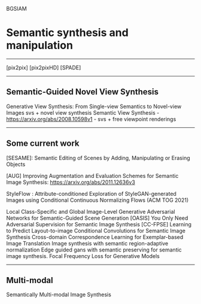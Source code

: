 BGSIAM

# Semantic synthesis and manipulation

---
[pix2pix]
[pix2pixHD]
[SPADE]

---

## Semantic-Guided Novel View Synthesis

Generative View Synthesis: From Single-view Semantics to Novel-view Images svs + novel view synthesis
Semantic View Synthesis - https://arxiv.org/abs/2008.10598v1 - svs + free viewpoint renderings

---

## Some current work

[SESAME]: Semantic Editing of Scenes by Adding, Manipulating or Erasing Objects

[AUG] Improving Augmentation and Evaluation Schemes for Semantic Image Synthesis: https://arxiv.org/abs/2011.12636v3

StyleFlow : Attribute-conditioned Exploration of StyleGAN-generated Images using Conditional Continuous Normalizing Flows (ACM TOG 2021)

Local Class-Specific and Global Image-Level Generative Adversarial Networks for Semantic-Guided Scene Generation
[OASIS] You Only Need Adversarial Supervision for Semantic Image Synthesis
[CC-FPSE] Learning to Predict Layout-to-image Conditional Convolutions for Semantic Image Synthesis
Cross-domain Correspondence Learning for Exemplar-based Image Translation
Image synthesis with semantic region-adaptive normalization
Edge guided gans with semantic preserving for semantic image synthesis.
Focal Frequency Loss for Generative Models

---

## Multi-modal

Semantically Multi-modal Image Synthesis

